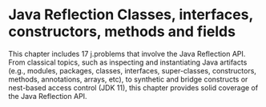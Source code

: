 # Java Reflection Classes, interfaces, constructors, methods and fields
This chapter includes 17 j.problems that involve the Java Reflection API. From classical topics, such as inspecting and instantiating Java artifacts (e.g., modules, packages, classes, interfaces, super-classes, constructors, methods, annotations, arrays, etc), to synthetic and bridge constructs or nest-based access control (JDK 11), this chapter provides solid coverage of the Java Reflection API.  
